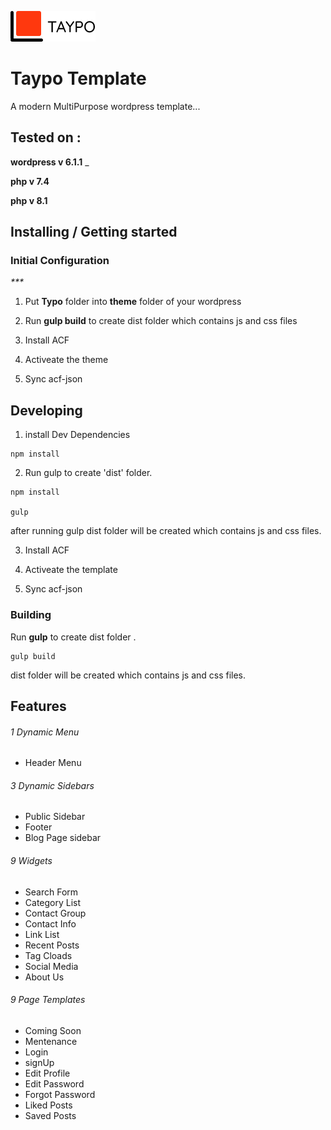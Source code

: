 ![Logo of the project](assets/libraries/images/logo.png)

# Taypo Template

A modern MultiPurpose wordpress template...

## Tested on :

**wordpress v 6.1.1**
\_

**php v 7.4**

**php v 8.1**

## Installing / Getting started

### Initial Configuration

_\*\*\*_

1. Put **Typo** folder into **theme** folder of your wordpress

2. Run **gulp build** to create dist folder which contains js and css files

3. Install ACF

4. Activeate the theme

5. Sync acf-json

## Developing

1. install Dev Dependencies

```shell
npm install

```

2. Run gulp to create 'dist' folder.

```shell
npm install

gulp
```

after running gulp dist folder will be created which contains js and css files.

3. Install ACF

4. Activeate the template

5. Sync acf-json

### Building

Run **gulp** to create dist folder .

```shell
gulp build
```

dist folder will be created which contains js and css files.

## Features

###### 1 Dynamic Menu

- Header Menu

###### 3 Dynamic Sidebars

- Public Sidebar
- Footer
- Blog Page sidebar

###### 9 Widgets

- Search Form
- Category List
- Contact Group
- Contact Info
- Link List
- Recent Posts
- Tag Cloads
- Social Media
- About Us

###### 9 Page Templates

- Coming Soon
- Mentenance
- Login
- signUp
- Edit Profile
- Edit Password
- Forgot Password
- Liked Posts
- Saved Posts
